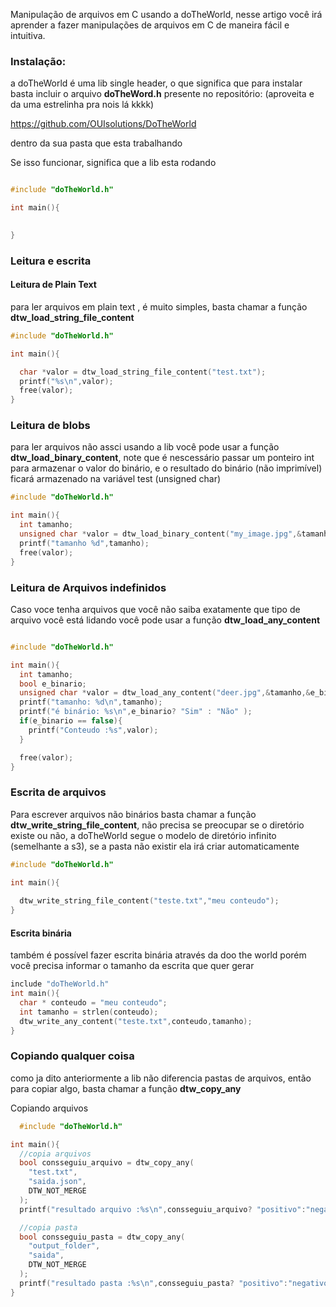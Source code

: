 
Manipulação de arquivos em C usando a doTheWorld,
nesse artigo você irá aprender a fazer manipulações de arquivos em
C de maneira fácil e intuitiva.


### Instalação:
a doTheWorld é uma lib single header, o que significa  que para instalar basta 
incluir o arquivo **doTheWord.h** presente no repositório:
(aproveita e da uma estrelinha pra nois lá kkkk)

https://github.com/OUIsolutions/DoTheWorld 

 dentro da sua pasta que esta trabalhando 

Se isso funcionar, significa que a lib esta rodando 
~~~c

#include "doTheWorld.h"

int main(){ 
    

}
~~~

### Leitura e escrita 

#### Leitura de Plain Text 
para ler arquivos em plain text , é muito simples, basta chamar a
função **dtw_load_string_file_content**

~~~c
#include "doTheWorld.h"

int main(){ 

  char *valor = dtw_load_string_file_content("test.txt");
  printf("%s\n",valor);
  free(valor);
}
~~~
### Leitura de blobs
para ler arquivos  não assci usando a lib você pode usar a função 
**dtw_load_binary_content**,  note que é nescessário passar um ponteiro int 
para armazenar o valor do binário, e o resultado do binário (não imprimível)
ficará armazenado na variável test (unsigned char)

~~~c
#include "doTheWorld.h"

int main(){ 
  int tamanho;
  unsigned char *valor = dtw_load_binary_content("my_image.jpg",&tamanho);
  printf("tamanho %d",tamanho);
  free(valor);
}
~~~
### Leitura de Arquivos indefinidos

Caso voce tenha arquivos que você não saiba exatamente que tipo de 
arquivo você está lidando você pode usar a função 
**dtw_load_any_content**
~~~c

#include "doTheWorld.h"

int main(){ 
  int tamanho;
  bool e_binario;
  unsigned char *valor = dtw_load_any_content("deer.jpg",&tamanho,&e_binario);
  printf("tamanho: %d\n",tamanho);
  printf("é binário: %s\n",e_binario? "Sim" : "Não" );
  if(e_binario == false){
    printf("Conteudo :%s",valor);
  }

  free(valor);
}
~~~

### Escrita de arquivos 

Para escrever arquivos não binários basta chamar a função 
**dtw_write_string_file_content**, não precisa se preocupar 
se o diretório existe ou não, a doTheWorld segue o modelo 
de diretório infinito (semelhante a s3), se a pasta não existir 
ela irá criar automaticamente 
~~~c
#include "doTheWorld.h"

int main(){ 
  
  dtw_write_string_file_content("teste.txt","meu conteudo");
}
~~~
#### Escrita binária 
também é possível fazer escrita binária através da doo the world 
porém você precisa informar o tamanho da escrita que quer gerar 


~~~c
include "doTheWorld.h"
int main(){ 
  char * conteudo = "meu conteudo";
  int tamanho = strlen(conteudo);
  dtw_write_any_content("teste.txt",conteudo,tamanho);
}
~~~

### Copiando qualquer coisa
como ja dito anteriormente a lib não diferencia pastas de arquivos, então 
para copiar algo, basta chamar a função **dtw_copy_any**

Copiando arquivos
~~~c
  #include "doTheWorld.h"

int main(){ 
  //copia arquivos
  bool consseguiu_arquivo = dtw_copy_any(
    "test.txt",
    "saida.json",
    DTW_NOT_MERGE
  );
  printf("resultado arquivo :%s\n",consseguiu_arquivo? "positivo":"negativo");

  //copia pasta
  bool consseguiu_pasta = dtw_copy_any(
    "output_folder",
    "saida",
    DTW_NOT_MERGE
  );
  printf("resultado pasta :%s\n",consseguiu_pasta? "positivo":"negativo");
}
~~~

